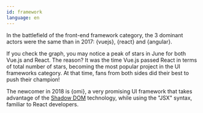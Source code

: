 ```yaml
---
id: framework  
language: en
---
```


In the battlefield of the front-end framework category, the 3 dominant actors were the same than in 2017: {vuejs}, {react} and {angular}.

If you check the graph, you may notice a peak of stars in June for both Vue.js and React. The reason? It was the time Vue.js passed React in terms of total number of stars, becoming the most popular project in the UI frameworks category. At that time, fans from both sides did their best to push their champion!

The newcomer in 2018 is {omi}, a very promising UI framework that takes advantage of the [Shadow DOM](https://developers.google.com/web/fundamentals/web-components/shadowdom) technology, while using the "JSX" syntax, familiar to React developers.


